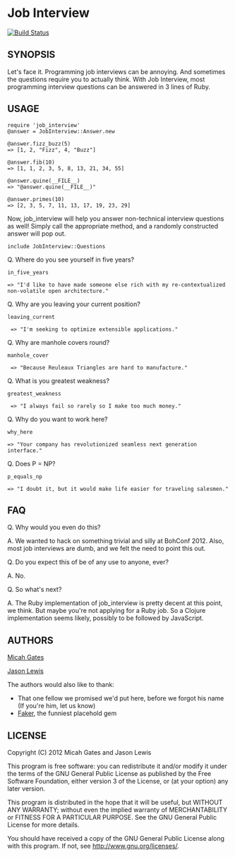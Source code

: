 # Job Interview

[![Build Status](https://secure.travis-ci.org/ruby-jokes/job_interview.png?branch=master)](http://travis-ci.org/ruby-jokes/job_interview)

## SYNOPSIS

Let's face it. Programming job interviews can be annoying. And sometimes the questions require you to actually think. With Job Interview, most programming interview questions can be answered in 3 lines of Ruby.

## USAGE

    require 'job_interview'
    @answer = JobInterview::Answer.new

    @answer.fizz_buzz(5)
    => [1, 2, "Fizz", 4, "Buzz"]

    @answer.fib(10)
    => [1, 1, 2, 3, 5, 8, 13, 21, 34, 55]

    @answer.quine(__FILE__)
    => "@answer.quine(__FILE__)"

    @answer.primes(10)
    => [2, 3, 5, 7, 11, 13, 17, 19, 23, 29]

Now, job_interview will help you answer non-technical interview questions as well! Simply call the appropriate method, and a randomly constructed answer will pop out.

    include JobInterview::Questions

Q. Where do you see yourself in five years?

    in_five_years

    => "I'd like to have made someone else rich with my re-contextualized non-volatile open architecture."

Q. Why are you leaving your current position?

    leaving_current

     => "I'm seeking to optimize extensible applications."

Q.  Why are manhole covers round?

    manhole_cover

     => "Because Reuleaux Triangles are hard to manufacture."

Q.  What is you greatest weakness?

    greatest_weakness

     => "I always fail so rarely so I make too much money."

Q. Why do you want to work here?

    why_here

    => "Your company has revolutionized seamless next generation interface."

Q. Does P = NP?

    p_equals_np

    => "I doubt it, but it would make life easier for traveling salesmen."

## FAQ

  Q. Why would you even do this?

  A. We wanted to hack on something trivial and silly at BohConf 2012. Also, most job interviews are dumb, and we felt the need to point this out.

  Q. Do you expect this of be of any use to anyone, ever?

  A. No.

  Q. So what's next?

  A. The Ruby implementation of job_interview is pretty decent at this point, we think. But maybe you're not applying for a Ruby job. So a Clojure implementation seems likely, possibly to be followed by JavaScript.

## AUTHORS

[Micah Gates](https://github.com/mgates)

[Jason Lewis](https://github.com/canweriotnow)

The authors would also like to thank:

- That one fellow we promised we'd put here, before we forgot his name (If you're him, let us know)
- [Faker](http://faker.rubyforge.org/), the funniest placehold gem

## LICENSE


Copyright (C) 2012 Micah Gates and Jason Lewis

This program is free software: you can redistribute it and/or modify
it under the terms of the GNU General Public License as published by
the Free Software Foundation, either version 3 of the License, or
(at your option) any later version.

This program is distributed in the hope that it will be useful,
but WITHOUT ANY WARRANTY; without even the implied warranty of
MERCHANTABILITY or FITNESS FOR A PARTICULAR PURPOSE.  See the
GNU General Public License for more details.

You should have received a copy of the GNU General Public License
along with this program.  If not, see <http://www.gnu.org/licenses/>.

